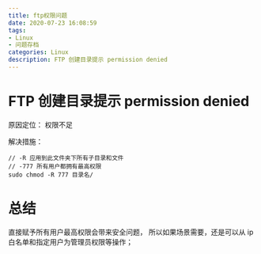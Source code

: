 ```yaml
---
title: ftp权限问题
date: 2020-07-23 16:08:59
tags: 
- Linux
- 问题存档
categories: Linux
description: FTP 创建目录提示 permission denied
---
```


# FTP 创建目录提示 permission denied

原因定位： 权限不足

解决措施： 

```shell
// -R 应用到此文件夹下所有子目录和文件
// -777 所有用户都拥有最高权限
sudo chmod -R 777 目录名/

```

# 总结

直接赋予所有用户最高权限会带来安全问题， 所以如果场景需要，还是可以从 ip 白名单和指定用户为管理员权限等操作；
